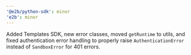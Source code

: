 ```yaml
---
'@e2b/python-sdk': minor
'e2b': minor
---
```


Added Templates SDK, new error classes, moved `getRuntime` to utils, and fixed authentication error handling to properly raise `AuthenticationError` instead of `SandboxError` for 401 errors.
